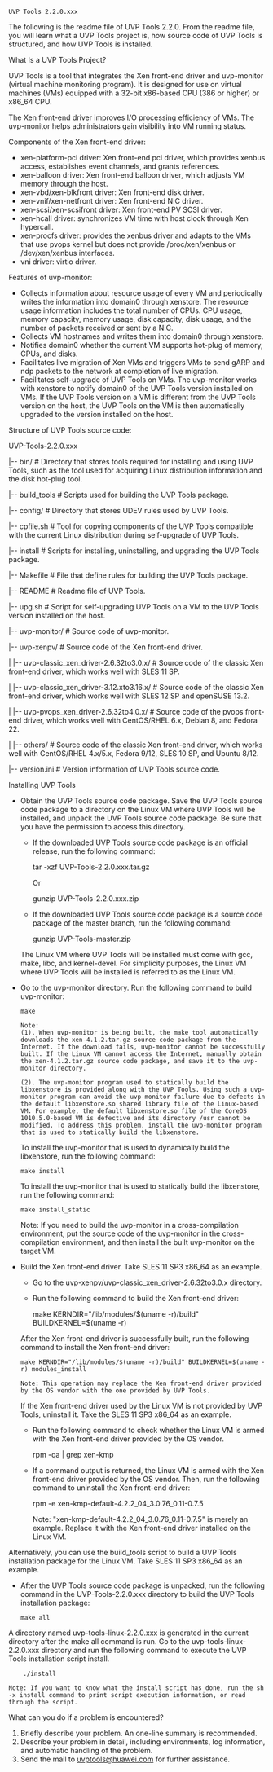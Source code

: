     UVP Tools 2.2.0.xxx
The following is the readme file of UVP Tools 2.2.0. From the readme file, you will learn what a UVP Tools project is, how source code of UVP Tools is structured, and how UVP Tools is installed.

What Is a UVP Tools Project?

UVP Tools is a tool that integrates the Xen front-end driver and uvp-monitor (virtual machine monitoring program). It is designed for use on virtual machines (VMs) equipped with a 32-bit x86-based CPU (386 or higher) or x86_64 CPU.

The Xen front-end driver improves I/O processing efficiency of VMs. The uvp-monitor helps administrators gain visibility into VM running status.

Components of the Xen front-end driver:

  - xen-platform-pci driver: Xen front-end pci driver, which provides xenbus access, establishes event channels, and grants references.
  - xen-balloon driver: Xen front-end balloon driver, which adjusts VM memory through the host.
  - xen-vbd/xen-blkfront driver: Xen front-end disk driver.
  - xen-vnif/xen-netfront driver: Xen front-end NIC driver.
  - xen-scsi/xen-scsifront driver: Xen front-end PV SCSI driver.
  - xen-hcall driver: synchronizes VM time with host clock through Xen hypercall.
  - xen-procfs driver: provides the xenbus driver and adapts to the VMs that use pvops kernel but does not provide /proc/xen/xenbus or /dev/xen/xenbus interfaces.
  - vni driver: virtio driver.

Features of uvp-monitor:
  - Collects information about resource usage of every VM and periodically writes the information into domain0 through xenstore. The resource usage information includes the total number of CPUs. CPU usage, memory capacity, memory usage, disk capacity, disk usage, and the number of packets received or sent by a NIC.
  - Collects VM hostnames and writes them into domain0 through xenstore.
  - Notifies domain0 whether the current VM supports hot-plug of memory, CPUs, and disks.
  - Facilitates live migration of Xen VMs and triggers VMs to send gARP and ndp packets to the network at completion of live migration.
  - Facilitates self-upgrade of UVP Tools on VMs. The uvp-monitor works with xenstore to notify domain0 of the UVP Tools version installed on VMs. If the UVP Tools version on a VM is different from the UVP Tools version on the host, the UVP Tools on the VM is then automatically upgraded to the version installed on the host.

Structure of UVP Tools source code:

UVP-Tools-2.2.0.xxx

|-- bin/             # Directory that stores tools required for installing and using UVP Tools, such as the tool used for acquiring Linux distribution information and the disk hot-plug tool.

|-- build_tools      # Scripts used for building the UVP Tools package.

|-- config/          # Directory that stores UDEV rules used by UVP Tools.

|-- cpfile.sh        # Tool for copying components of the UVP Tools compatible with the current Linux distribution during self-upgrade of UVP Tools.

|-- install          # Scripts for installing, uninstalling, and upgrading the UVP Tools package.

|-- Makefile         # File that define rules for building the UVP Tools package.

|-- README           # Readme file of UVP Tools.

|-- upg.sh           # Script for self-upgrading UVP Tools on a VM to the UVP Tools version installed on the host.

|-- uvp-monitor/     # Source code of uvp-monitor.

|-- uvp-xenpv/       # Source code of the Xen front-end driver.

| |-- uvp-classic_xen_driver-2.6.32to3.0.x/   # Source code of the classic Xen front-end driver, which works well with SLES 11 SP.

| |-- uvp-classic_xen_driver-3.12.xto3.16.x/  # Source code of the classic Xen front-end driver, which works well with SLES 12 SP and openSUSE 13.2.

| |-- uvp-pvops_xen_driver-2.6.32to4.0.x/     # Source code of the pvops front-end driver, which works well with CentOS/RHEL 6.x, Debian 8, and Fedora 22.

| |-- others/       # Source code of the classic Xen front-end driver, which works well with CentOS/RHEL 4.x/5.x, Fedora 9/12, SLES 10 SP, and Ubuntu 8/12.

|-- version.ini      # Version information of UVP Tools source code.



Installing UVP Tools
  - Obtain the UVP Tools source code package. Save the UVP Tools source code package to a directory on the Linux VM where UVP Tools will be installed, and unpack the UVP Tools source code package. Be sure that you have the permission to access this directory.
    - If the downloaded UVP Tools source code package is an official release, run the following command: 

        tar -xzf UVP-Tools-2.2.0.xxx.tar.gz

        Or

        gunzip UVP-Tools-2.2.0.xxx.zip

    - If the downloaded UVP Tools source code package is a source code package of the master branch, run the following command: 

        gunzip UVP-Tools-master.zip

	
    The Linux VM where UVP Tools will be installed must come with gcc, make, libc, and kernel-devel. For simplicity purposes, the Linux VM where UVP Tools will be installed is referred to as the Linux VM.

  - Go to the uvp-monitor directory. Run the following command to build uvp-monitor:

        make

        Note:
        (1). When uvp-monitor is being built, the make tool automatically downloads the xen-4.1.2.tar.gz source code package from the Internet. If the download fails, uvp-monitor cannot be successfully built. If the Linux VM cannot access the Internet, manually obtain the xen-4.1.2.tar.gz source code package, and save it to the uvp-monitor directory.

        (2). The uvp-monitor program used to statically build the libxenstore is provided along with the UVP Tools. Using such a uvp-monitor program can avoid the uvp-monitor failure due to defects in the default libxenstore.so shared library file of the Linux-based VM. For example, the default libxenstore.so file of the CoreOS 1010.5.0-based VM is defective and its directory /usr cannot be modified. To address this problem, install the uvp-monitor program that is used to statically build the libxenstore.

    To install the uvp-monitor that is used to dynamically build the libxenstore, run the following command:

        make install
    To install the uvp-monitor that is used to statically build the libxenstore, run the following command:

        make install_static

    Note: If you need to build the uvp-monitor in a cross-compilation environment, put the source code of the uvp-monitor in the cross-compilation environment, and then install the built uvp-monitor on the target VM.


  - Build the Xen front-end driver. Take SLES 11 SP3 x86_64 as an example.
    - Go to the uvp-xenpv/uvp-classic_xen_driver-2.6.32to3.0.x directory.
    - Run the following command to build the Xen front-end driver:

        make KERNDIR="/lib/modules/$(uname -r)/build" BUILDKERNEL=$(uname -r)
  
    After the Xen front-end driver is successfully built, run the following command to install the Xen front-end driver:

        make KERNDIR="/lib/modules/$(uname -r)/build" BUILDKERNEL=$(uname -r) modules_install

        Note: This operation may replace the Xen front-end driver provided by the OS vendor with the one provided by UVP Tools. 

    If the Xen front-end driver used by the Linux VM is not provided by UVP Tools, uninstall it. Take the SLES 11 SP3 x86_64 as an example. 
    - Run the following command to check whether the Linux VM is armed with the Xen front-end driver provided by the OS vendor. 

        rpm -qa | grep xen-kmp
    - If a command output is returned, the Linux VM is armed with the Xen front-end driver provided by the OS vendor. Then, run the following command to uninstall the Xen front-end driver: 

        rpm -e xen-kmp-default-4.2.2_04_3.0.76_0.11-0.7.5

        Note: "xen-kmp-default-4.2.2_04_3.0.76_0.11-0.7.5" is merely an example. Replace it with the Xen front-end driver installed on the Linux VM. 

  Alternatively, you can use the build_tools script to build a UVP Tools installation package for the Linux VM. Take SLES 11 SP3 x86_64 as an example. 
  - After the UVP Tools source code package is unpacked, run the following command in the UVP-Tools-2.2.0.xxx directory to build the UVP Tools installation package: 

        make all

  A directory named uvp-tools-linux-2.2.0.xxx is generated in the current directory after the make all command is run. Go to the uvp-tools-linux-2.2.0.xxx directory and run the following command to execute the UVP Tools installation script install. 

        ./install

    Note: If you want to know what the install script has done, run the sh -x install command to print script execution information, or read through the script. 


What can you do if a problem is encountered?
  1. Briefly describe your problem. An one-line summary is recommended.
  2. Describe your problem in detail, including environments, log information, and automatic handling of the problem.
  3. Send the mail to uvptools@huawei.com for further assistance.



